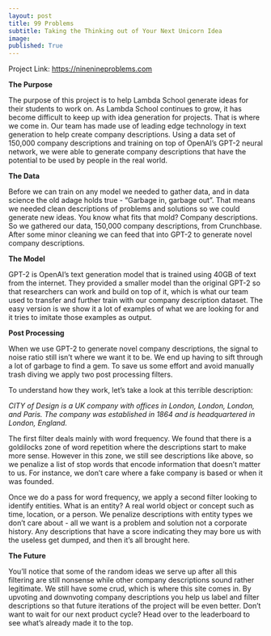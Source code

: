 ```yaml
---
layout: post
title: 99 Problems
subtitle: Taking the Thinking out of Your Next Unicorn Idea
image: 
published: True
---
```

Project Link: https://ninenineproblems.com

**The Purpose**

The purpose of this project is to help Lambda School generate ideas for their students to work on. As Lambda School continues to grow, it has become difficult to keep up with idea generation for projects. That is where we come in. Our team has made use of leading edge technology in text generation to help create company descriptions. Using a data set of 150,000 company descriptions and training on top of OpenAI’s GPT-2 neural network, we were able to generate company descriptions that have the potential to be used by people in the real world.

**The Data** 

Before we can train on any model we needed to gather data, and in data science the old adage holds true - “Garbage in, garbage out”. That means we needed clean descriptions of problems and solutions so we could generate new ideas. You know what fits that mold? Company descriptions. So we gathered our data, 150,000 company descriptions, from Crunchbase. After some minor cleaning we can feed that into GPT-2 to generate novel company descriptions.

**The Model** 

GPT-2 is OpenAI’s text generation model that is trained using 40GB of text from the internet. They provided a smaller model than the original GPT-2 so that researchers can work and build on top of it, which is what our team used to transfer and further train with our company description dataset. The easy version is we show it a lot of examples of what we are looking for and it tries to imitate those examples as output.

**Post Processing**

When we use GPT-2 to generate novel company descriptions, the signal to noise ratio still isn’t where we want it to be. We end up having to sift through a lot of garbage to find a gem. To save us some effort and avoid manually trash diving we apply two post processing filters.

To understand how they work, let’s take a look at this terrible description:

*CITY of Design is a UK company with offices in London, London, London, and Paris. The company was established in 1864 and is headquartered in London, England.*

The first filter deals mainly with word frequency. We found that there is a goldilocks zone of word repetition where the descriptions start to make more sense. However in this zone, we still see descriptions like above, so we penalize a list of stop words that encode information that doesn’t matter to us. For instance, we don’t care where a fake company is based or when it was founded.

Once we do a pass for word frequency, we apply a second filter looking to identify entities. What is an entity? A real world object or concept such as time, location, or a person. We penalize descriptions with entity types we don’t care about - all we want is a problem and solution not a corporate history. Any descriptions that have a score indicating they may bore us with the useless get dumped, and then it’s all brought here.

**The Future**

You’ll notice that some of the random ideas we serve up after all this filtering are still nonsense while other company descriptions sound rather legitimate. We still have some crud, which is where this site comes in. By upvoting and downvoting company descriptions you help us label and filter descriptions so that future iterations of the project will be even better.
Don’t want to wait for our next product cycle? Head over to the leaderboard to see what’s already made it to the top.



